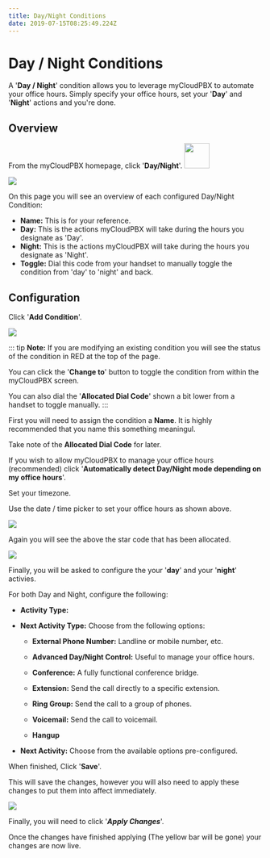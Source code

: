 ```yaml
---
title: Day/Night Conditions
date: 2019-07-15T08:25:49.224Z
---
```



# Day / Night Conditions

A '**Day / Night**' condition allows you to leverage myCloudPBX to automate your office hours. Simply specify your office hours, set your '**Day**' and '**Night**' actions and you're done.

## Overview

From the myCloudPBX homepage, click '**Day/Night**'. <img style="width: 50px; height: auto;" src="/images/daynight_logo.png">

![](/images/daynigh_mainpage.png)

On this page you will see an overview of each configured Day/Night Condition:

* **Name:** This is for your reference.
* **Day:** This is the actions myCloudPBX will take during the hours you designate as 'Day'.
* **Night:** This is the actions myCloudPBX will take during the hours you designate as 'Night'.
* **Toggle:** Dial this code from your handset to manually toggle the condition from 'day' to 'night' and back.

## Configuration

Click '**Add Condition**'.

![](/images/daynight_1.png)

::: tip
**Note:** If you are modifying an existing condition you will see the status of the condition in RED at the top of the page. 

You can click the '**Change to**' button to toggle the condition from within the myCloudPBX screen.

You can also dial the '**Allocated Dial Code**' shown a bit lower from a handset to toggle manually.
:::

First you will need to assign the condition a **Name**. It is highly recommended that you name this something meaningul.

Take note of the **Allocated Dial Code** for later.

If you wish to allow myCloudPBX to manage your office hours (recommended) click '**Automatically detect Day/Night mode depending on my office hours**'.

Set your timezone.

Use the date / time picker to set your office hours as shown above.

![](/images/daynight_2.png)

Again you will see the above the star code that has been allocated.

![](/images/daynight_3.png)

Finally, you will be asked to configure the your '**day**' and your '**night**' activies.

For both Day and Night, configure the following:

* **Activity Type:** 

* **Next Activity Type:** Choose from the following options:

  - **External Phone Number:** Landline or mobile number, etc.

  - **Advanced Day/Night Control:** Useful to manage your office hours.

  - **Conference:** A fully functional conference bridge.

  - **Extension:** Send the call directly to a specific extension.

  - **Ring Group:** Send the call to a group of phones.

  - **Voicemail:** Send the call to voicemail.

  - **Hangup**

* **Next Activity:** Choose from the available options pre-configured.

When finished, Click '**Save**'.

This will save the changes, however you will also need to apply these changes to put them into affect immediately.

![](/images/pbx-apply-viewchanges.png)

Finally, you will need to click '**_Apply Changes_**'.

Once the changes have finished applying (The yellow bar will be gone) your changes are now live.

